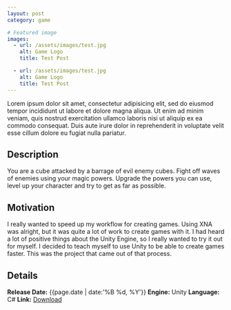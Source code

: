 ```yaml
---
layout: post
category: game

# Featured image
images:
  - url: /assets/images/test.jpg
    alt: Game Logo
    title: Test Post

  - url: /assets/images/test.jpg
    alt: Game Logo
    title: Test Post
---
```


Lorem ipsum dolor sit amet, consectetur adipisicing elit, sed do eiusmod tempor incididunt ut labore et dolore magna aliqua. Ut enim ad minim veniam, quis nostrud exercitation ullamco laboris nisi ut aliquip ex ea commodo consequat. Duis aute irure dolor in reprehenderit in voluptate velit esse cillum dolore eu fugiat nulla pariatur.
<!--content-->

## Description
You are a cube attacked by a barrage of evil enemy cubes. Fight off waves of enemies using your magic powers. Upgrade the powers you can use, level up your character and try to get as far as possible.

## Motivation
I really wanted to speed up my workflow for creating games. Using XNA was alright, but it was quite a lot of work to create games with it. I had heard a lot of positive things about the Unity Engine, so I really wanted to try it out for myself. I decided to teach myself to use Unity to be able to create games faster. This was the project that came out of that process.

## Details
**Release Date:** {{page.date | date:'%B %d, %Y'}}
**Engine:** Unity
**Language:** C#
**Link:**  [Download](http://gamejolt.com/games/cube-blast/36412)

